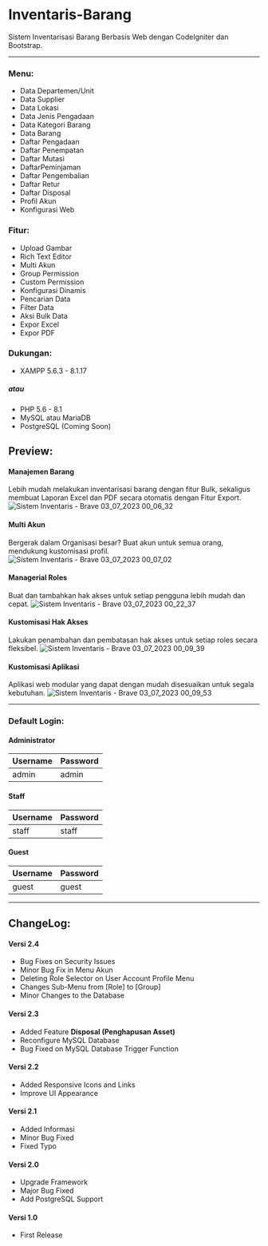 # Inventaris-Barang
Sistem Inventarisasi Barang Berbasis Web dengan CodeIgniter dan Bootstrap.
<hr>

### Menu:
- Data Departemen/Unit
- Data Supplier
- Data Lokasi
- Data Jenis Pengadaan
- Data Kategori Barang
- Data Barang
- Daftar Pengadaan
- Daftar Penempatan
- Daftar Mutasi
- DaftarPeminjaman
- Daftar Pengembalian
- Daftar Retur
- Daftar Disposal
- Profil Akun
- Konfigurasi Web

### Fitur:
- Upload Gambar
- Rich Text Editor
- Multi Akun
- Group Permission
- Custom Permission
- Konfigurasi Dinamis
- Pencarian Data
- Filter Data
- Aksi Bulk Data
- Expor Excel
- Expor PDF

### Dukungan:
- XAMPP 5.6.3 - 8.1.17
##### atau
- PHP 5.6 - 8.1
- MySQL atau MariaDB
- PostgreSQL (Coming Soon)

## Preview:
#### Manajemen Barang
Lebih mudah melakukan inventarisasi barang dengan fitur Bulk, sekaligus membuat Laporan Excel dan PDF secara otomatis dengan Fitur Export.
![Sistem Inventaris - Brave 03_07_2023 00_06_32](https://github.com/YuukioFuyu/Inventaris-Barang/assets/79379934/95f85eb7-021a-41ed-bcc3-3f158b0a713b)

#### Multi Akun
Bergerak dalam Organisasi besar? Buat akun untuk semua orang, mendukung kustomisasi profil.
![Sistem Inventaris - Brave 03_07_2023 00_07_02](https://github.com/YuukioFuyu/Inventaris-Barang/assets/79379934/08f0d9a7-026a-4027-9f84-52251059b9c0)

#### Managerial Roles
Buat dan tambahkan hak akses untuk setiap pengguna lebih mudah dan cepat.
![Sistem Inventaris - Brave 03_07_2023 00_22_37](https://github.com/YuukioFuyu/Inventaris-Barang/assets/79379934/e6dcc9f3-2f85-4603-abf4-3fe9112967c9)

#### Kustomisasi Hak Akses
Lakukan penambahan dan pembatasan hak akses untuk setiap roles secara fleksibel.
![Sistem Inventaris - Brave 03_07_2023 00_09_39](https://github.com/YuukioFuyu/Inventaris-Barang/assets/79379934/985a65fd-e42b-490d-a648-f491bede45b8)

#### Kustomisasi Aplikasi
Aplikasi web modular yang dapat dengan mudah disesuaikan untuk segala kebutuhan.
![Sistem Inventaris - Brave 03_07_2023 00_09_53](https://github.com/YuukioFuyu/Inventaris-Barang/assets/79379934/9e590657-3caa-4fd9-81de-769652423a5d)

<hr>

### Default Login:
#### Administrator
| Username | Password |
|  ------- | -------- |
|   admin  |   admin  |

#### Staff
| Username | Password |
|  ------- | -------- |
|   staff  |   staff  |

#### Guest
| Username | Password |
|  ------- | -------- |
|   guest  |   guest  |

<hr>

## ChangeLog:
#### Versi 2.4
- Bug Fixes on Security Issues
- Minor Bug Fix in Menu Akun
- Deleting Role Selector on User Account Profile Menu
- Changes Sub-Menu from [Role] to [Group]
- Minor Changes to the Database

#### Versi 2.3
- Added Feature **Disposal (Penghapusan Asset)**
- Reconfigure MySQL Database 
- Bug Fixed on MySQL Database Trigger Function

#### Versi 2.2
- Added Responsive Icons and Links
- Improve UI Appearance

#### Versi 2.1
- Added Informasi
- Minor Bug Fixed
- Fixed Typo

#### Versi 2.0
- Upgrade Framework
- Major Bug Fixed
- Add PostgreSQL Support

#### Versi 1.0
- First Release

